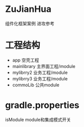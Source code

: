 # ZuJianHua
组件化框架案例 进攻参考
# 工程结构
* app           空壳工程
* mainlibrary   主界面工程/module
* mylibrry2     业务工程/module
* mylibrry3     业务工程/module
* commoLib      公共module

# gradle.properties
isModule      module和集成模式开关


